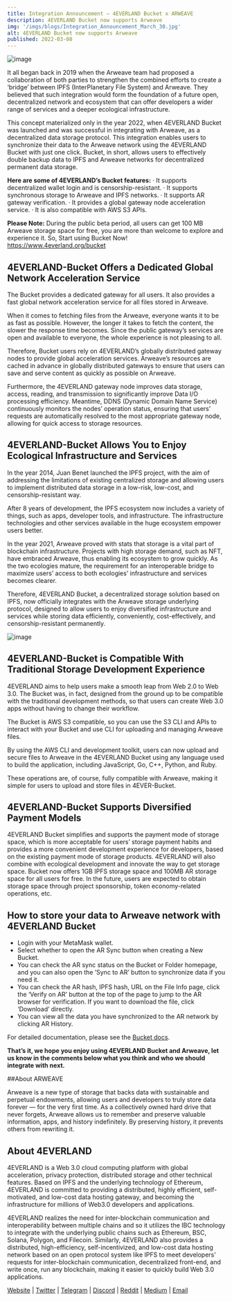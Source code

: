 ```yaml
---
title: Integration Announcement — 4EVERLAND Bucket x ARWEAVE
description: 4EVERLAND Bucket now supports Arweave
img: '/imgs/blogs/Integration_Announcement_March_30.jpg'
alt: 4EVERLAND Bucket now supports Arweave
published: 2022-03-08
---
```


![image](/imgs/blogs/Integration_Announcement_March_30.jpg)

It all began back in 2019 when the Arweave team had proposed a collaboration of both parties to strengthen the combined efforts to create a ‘bridge’ between IPFS (InterPlanetary File System) and Arweave. They believed that such integration would form the foundation of a future open, decentralized network and ecosystem that can offer developers a wider range of services and a deeper ecological infrastructure.

This concept materialized only in the year 2022, when 4EVERLAND Bucket was launched and was successful in integrating with Arweave, as a decentralized data storage protocol. This integration enables users to synchronize their data to the Arweave network using the 4EVERLAND Bucket with just one click. Bucket, in short, allows users to effectively double backup data to IPFS and Arweave networks for decentralized permanent data storage.

**Here are some of 4EVERLAND’s Bucket features:**
· It supports decentralized wallet login and is censorship-resistant.
· It supports synchronous storage to Arweave and IPFS networks.
· It supports AR gateway verification.
· It provides a global gateway node acceleration service.
· It is also compatible with AWS S3 APIs.

**Please Note:** During the public beta period, all users can get 100 MB Arweave storage space for free, you are more than welcome to explore and experience it. So,
Start using Bucket Now! https://www.4everland.org/bucket

## 4EVERLAND-Bucket Offers a Dedicated Global Network Acceleration Service

The Bucket provides a dedicated gateway for all users. It also provides a fast global network acceleration service for all files stored in Arweave.

When it comes to fetching files from the Arweave, everyone wants it to be as fast as possible. However, the longer it takes to fetch the content, the slower the response time becomes. Since the public gateway’s services are open and available to everyone, the whole experience is not pleasing to all.

Therefore, Bucket users rely on 4EVERLAND’s globally distributed gateway nodes to provide global acceleration services. Arweave’s resources are cached in advance in globally distributed gateways to ensure that users can save and serve content as quickly as possible on Arweave.

Furthermore, the 4EVERLAND gateway node improves data storage, access, reading, and transmission to significantly improve Data I/O processing efficiency. Meantime, DDNS (Dynamic Domain Name Service) continuously monitors the nodes’ operation status, ensuring that users’ requests are automatically resolved to the most appropriate gateway node, allowing for quick access to storage resources.

## 4EVERLAND-Bucket Allows You to Enjoy Ecological Infrastructure and Services

In the year 2014, Juan Benet launched the IPFS project, with the aim of addressing the limitations of existing centralized storage and allowing users to implement distributed data storage in a low-risk, low-cost, and censorship-resistant way.

After 8 years of development, the IPFS ecosystem now includes a variety of things, such as apps, developer tools, and infrastructure. The infrastructure technologies and other services available in the huge ecosystem empower users better.

In the year 2021, Arweave proved with stats that storage is a vital part of blockchain infrastructure. Projects with high storage demand, such as NFT, have embraced Arweave, thus enabling its ecosystem to grow quickly.
As the two ecologies mature, the requirement for an interoperable bridge to maximize users’ access to both ecologies’ infrastructure and services becomes clearer.

Therefore, 4EVERLAND Bucket, a decentralized storage solution based on IPFS, now officially integrates with the Arweave storage underlying protocol, designed to allow users to enjoy diversified infrastructure and services while storing data efficiently, conveniently, cost-effectively, and censorship-resistant permanently.

![image](/imgs/blogs/Integration_Announcement_March_30-1.jpg)

## 4EVERLAND-Bucket is Compatible With Traditional Storage Development Experience

4EVERLAND aims to help users make a smooth leap from Web 2.0 to Web 3.0. The Bucket was, in fact, designed from the ground up to be compatible with the traditional development methods, so that users can create Web 3.0 apps without having to change their workflow.

The Bucket is AWS S3 compatible, so you can use the S3 CLI and APIs to interact with your Bucket and use CLI for uploading and managing Arweave files.

By using the AWS CLI and development toolkit, users can now upload and secure files to Arweave in the 4EVERLAND Bucket using any language used to build the application, including JavaScript, Go, C++, Python, and Ruby.

These operations are, of course, fully compatible with Arweave, making it simple for users to upload and store files in 4EVER-Bucket.

## 4EVERLAND-Bucket Supports Diversified Payment Models

4EVERLAND Bucket simplifies and supports the payment mode of storage space, which is more acceptable for users’ storage payment habits and provides a more convenient development experience for developers, based on the existing payment mode of storage products.
4EVERLAND will also combine with ecological development and innovate the way to get storage space. Bucket now offers 1GB IPFS storage space and 100MB AR storage space for all users for free. In the future, users are expected to obtain storage space through project sponsorship, token economy-related operations, etc.

## How to store your data to Arweave network with 4EVERLAND Bucket

- Login with your MetaMask wallet.
- Select whether to open the AR Sync button when creating a New Bucket.
- You can check the AR sync status on the Bucket or Folder homepage, and you can also open the ‘Sync to AR’ button to synchronize data if you need it.
- You can check the AR hash, IPFS hash, URL on the File Info page, click the ‘Verify on AR’ button at the top of the page to jump to the AR browser for verification. If you want to download the file, click ‘Download’ directly.
- You can view all the data you have synchronized to the AR network by clicking AR History.

For detailed documentation, please see the [Bucket docs](https://docs.bucket.4everland.org/guide/).

**That’s it, we hope you enjoy using 4EVERLAND Bucket and Arweave, let us know in the comments below what you think and who we should integrate with next.**

##About ARWEAVE

Arweave is a new type of storage that backs data with sustainable and perpetual endowments, allowing users and developers to truly store data forever — for the very first time. As a collectively owned hard drive that never forgets, Arweave allows us to remember and preserve valuable information, apps, and history indefinitely. By preserving history, it prevents others from rewriting it.

## About 4EVERLAND

4EVERLAND is a Web 3.0 cloud computing platform with global acceleration, privacy protection, distributed storage and other technical features. Based on IPFS and the underlying technology of Ethereum, 4EVERLAND is committed to providing a distributed, highly efficient, self-motivated, and low-cost data hosting gateway, and becoming the infrastructure for millions of Web3.0 developers and applications.

4EVERLAND realizes the need for inter-blockchain communication and interoperability between multiple chains and so it utilizes the IBC technology to integrate with the underlying public chains such as Ethereum, BSC, Solana, Polygon, and Filecoin. Similarly, 4EVERLAND also provides a distributed, high-efficiency, self-incentivized, and low-cost data hosting network based on an open protocol system like IPFS to meet developers’ requests for inter-blockchain communication, decentralized front-end, and write once, run any blockchain, making it easier to quickly build Web 3.0 applications.

[Website](https://www.4everland.org/) | [Twitter](https://twitter.com/4everland_org) | [Telegram](https://t.me/org_4everland) | [Discord](https://discord.gg/Cun2VpsdjF) | [Reddit](https://www.reddit.com/r/4everland/) | [Medium](https://4everland.medium.com/) | [Email](mailto:contact@4everland.org) 
